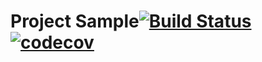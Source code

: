 # Project Sample[![Build Status](https://travis-ci.org/diassan/fishi.svg?branch=master)](https://travis-ci.org/diassan/fishi) [![codecov](https://codecov.io/gh/diassan/fishi/branch/master/graph/badge.svg)](https://codecov.io/gh/diassan/fishi)
